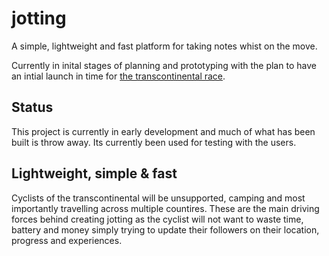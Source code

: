 # jotting

A simple, lightweight and fast platform for taking notes whist on the move.

Currently in inital stages of planning and prototyping with the plan to have an intial launch in time for [the transcontinental race](http://www.transcontinentalrace.com/).

## Status

This project is currently in early development and much of what has been built is throw away. Its currently been used for testing with the users.


## Lightweight, simple & fast

Cyclists of the transcontinental will be unsupported, camping and most importantly travelling across multiple countires. These are the main driving forces behind creating jotting as the cyclist will not want to waste time, battery and money simply trying to update their followers on their location, progress and experiences. 


